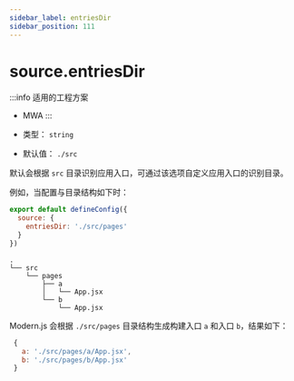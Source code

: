 ```yaml
---
sidebar_label: entriesDir
sidebar_position: 111
---
```


# source.entriesDir

:::info 适用的工程方案
* MWA
:::

* 类型： `string`
* 默认值： `./src`


默认会根据 `src` 目录识别应用入口，可通过该选项自定义应用入口的识别目录。

例如，当配置与目录结构如下时：

```js title="modern.config.js"
export default defineConfig({
  source: {
    entriesDir: './src/pages'
  }
})
```

``` title="项目目录结构"
.
└── src
    └── pages
        ├── a
        │   └── App.jsx
        └── b
            └── App.jsx
```

Modern.js 会根据 `./src/pages` 目录结构生成构建入口 `a` 和入口 `b`，结果如下：

```js
 {
   a: './src/pages/a/App.jsx',
   b: './src/pages/b/App.jsx'
 }
```
